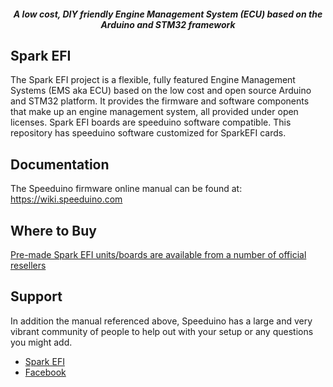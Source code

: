 <div align="center">

##### A low cost, DIY friendly Engine Management System (ECU) based on the Arduino and STM32 framework
</div>


## Spark EFI
The Spark EFI project is a flexible, fully featured Engine Management Systems (EMS aka ECU) based on the low cost and open source Arduino and STM32 platform. It provides the firmware and software components that make up an engine management system, all provided under open licenses. Spark EFI boards are speeduino software compatible. This repository has speeduino software customized for SparkEFI cards.

## Documentation
The Speeduino firmware online manual can be found at: https://wiki.speeduino.com

## Where to Buy
[Pre-made Spark EFI units/boards are available from a number of official resellers](https://www.aliexpress.com/store/5782349)

## Support
In addition the manual referenced above, Speeduino has a large and very vibrant community of people to help out with your setup or any questions you might add. 

* [Spark EFI](https://www.sparkefi.net) 
* [Facebook](https://www.facebook.com/sparkefi)
